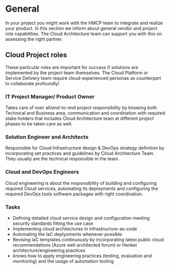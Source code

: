 # General

In your project you might work with the HMCP team to integrate and realize your product. In this section we inform about general vendor and project role capabilities. The Cloud Architecture team can support you with this on assessing the right partner.

## Cloud Project roles

These particular roles are important for success if solutions are implemented by the project team themselves. The Cloud Platform or Service Delivery team require cloud-experienced personas as counterpart to collaborate profoundly!

### IT Project Manager/ Product Owner

Takes care of over all/end-to-end project responsibility by knowing both Technical and Business area, communication and coordination with required stake holders that includes Cloud Architecture team at different project phases to be taken care as well.

### Solution Engineer and Architects

Responsible for Cloud Infrastructure design & DevOps strategy definition by incorporating set practices and guidelines by Cloud Architecture Team. They usually are the technical responsible in the team.

### Cloud and DevOps Engineers

Cloud engineering is about the responsibility of building and configuring required Cloud services, automating its deployments and configuring the required DevOps tools software packages with right coordination.

### Tasks

- Defining detailed cloud service design and configuration meeting security standards fitting the use case
- Implementing cloud architectures in infrastructure-as-code
- Automating the IaC deplyoments whenever possible
- Revising IaC templates continuously by incorporating latest public cloud recommendations (Azure well architected forum) or Henkel architecture/engineering practices
- knows how to apply engineering practices (testing, evaluation and monitoring) and the usage of automation tooling
